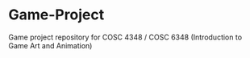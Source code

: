 # Game-Project
Game project repository for COSC 4348 / COSC 6348 (Introduction to Game Art and Animation)

